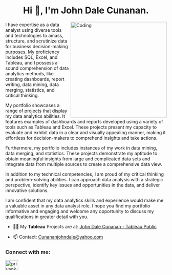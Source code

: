 <h1 align="center">Hi 👋, I'm John Dale Cunanan.</h1>
<img align="right" alt="Coding" width="300" src="https://cdn.dribbble.com/users/2646423/screenshots/5507196/computer.gif">

I have expertise as a data analyst using diverse tools and technologies to amass, structure, and scrutinize data for business decision-making purposes. My proficiency includes SQL, Excel, and Tableau, and I possess a sound comprehension of data analytics methods, like creating dashboards, report writing, data mining, data merging, statistics, and critical thinking.

My portfolio showcases a range of projects that display my data analytics abilities. It features examples of dashboards and reports developed using a variety of tools such as Tableau and Excel. These projects present my capacity to evaluate and exhibit data in a clear and visually appealing manner, making it effortless for decision-makers to comprehend insights and take actions.

Furthermore, my portfolio includes instances of my work in data mining, data merging, and statistics. These projects demonstrate my aptitude to obtain meaningful insights from large and complicated data sets and integrate data from multiple sources to create a comprehensive data view.

In addition to my technical competencies, I am proud of my critical thinking and problem-solving abilities. I can approach data analysis with a strategic perspective, identify key issues and opportunities in the data, and deliver innovative solutions.

I am confident that my data analytics skills and experience would make me a valuable asset in any data analyst role. I hope you find my portfolio informative and engaging and welcome any opportunity to discuss my qualifications in greater detail with you.


- 👨‍💻 My **Tableau** Projects are at: [John Dale Cunanan - Tableau Public](https://public.tableau.com/app/profile/john.dale.cunanan/viz/ProjectPortfolio-Covid-19tracker/CovidTracker)

- 📫 Contact: Cunananjohndale@yahoo.com

<h3 align="left">Connect with me:</h3>
<p align="left">
<a href="https://www.linkedin.com/in/johndalecunanan0628/" target="blank"><img align="center" src="https://raw.githubusercontent.com/rahuldkjain/github-profile-readme-generator/master/src/images/icons/Social/linked-in-alt.svg" alt="priyankajhatheanalyst" height="30" width="40" /></a>
</p>

